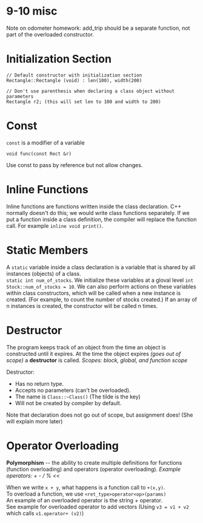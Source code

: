 9-10 misc
========================
Note on odometer homework: add_trip should be a separate function, not part of the overloaded constructor.

# Initialization Section

```
// Default constructor with initialization section
Rectangle::Rectangle (void) : len(100), width(200)

// Don't use parenthesis when declaring a class object without parameters
Rectangle r2; (this will set len to 100 and width to 200)
```

# Const

`const` is a modifier of a variable

```
void func(const Rect &r)
```
Use const to pass by reference but not allow changes.

# Inline Functions

Inline functions are functions written inside the class declaration. C++ normally doesn't do this; we would write class functions separately. If we put a function inside a class definition, the compiler will replace the function call. For example `inline void print()`.

# Static Members

A `static` variable inside a class declaration is a variable that is shared by all instances (objects) of a class.  
`static int num_of_stocks`. We initialize these variables at a gloval level `int Stock::num_of_stocks = 10`. We can also perform actions on these variables within class constructors, which will be called when a new instance is created. (For example, to count the number of stocks created.) If an array of n instances is created, the constructor will be called n times.

# Destructor

The program keeps track of an object from the time an object is constructed until it expires. At the time the object expires *(goes out of scope)* a **destructor** is called.  *Scopes: block, global, and function scope*

Destructor:
* Has no return type.
* Accepts no parameters (can't be overloaded).
* The name is `Class::~Class()` (The tilde is the key)
* Will not be created by compiler by default.

Note that declaration does not go out of scope, but assignment does! (She will explain more later)

# Operator Overloading

**Polymorphism** -- the ability to create multiple definitions for functions (function overloading) and operators (operator overloading).
*Example operators: + - / % <<*

When we write `x + y`, what happens is a function call to `+(x,y)`.  
To overload a function, we use `<ret_type>operator<op>(params)`  
An example of an overloaded operator is the string + operator.  
See example for overloaded operator to add vectors (Using `v3 = v1 + v2` which calls `v1.operator+ (v2)`)